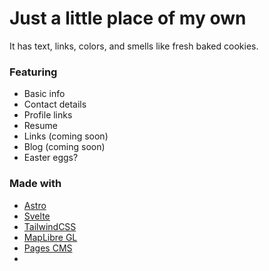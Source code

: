 # Just a little place of my own

It has text, links, colors, and smells like fresh baked cookies.

### Featuring

- Basic info
- Contact details
- Profile links
- Resume
- Links (coming soon)
- Blog (coming soon)
- Easter eggs?

### Made with

- [Astro](https://astro.build/)
- [Svelte](https://svelte.dev/)
- [TailwindCSS](https://tailwindcss.com/)
- [MapLibre GL](https://github.com/maplibre/maplibre-gl-js)
- [Pages CMS](https://pagescms.org/)
- 